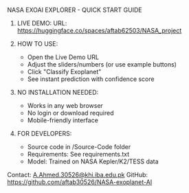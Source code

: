 NASA EXOAI EXPLORER - QUICK START GUIDE

1. LIVE DEMO:
   URL: https://huggingface.co/spaces/aftab62503/NASA_project

2. HOW TO USE:
   - Open the Live Demo URL
   - Adjust the sliders/numbers (or use example buttons)
   - Click "Classify Exoplanet"
   - See instant prediction with confidence score

3. NO INSTALLATION NEEDED:
   - Works in any web browser
   - No login or download required
   - Mobile-friendly interface

4. FOR DEVELOPERS:
   - Source code in /Source-Code folder
   - Requirements: See requirements.txt
   - Model: Trained on NASA Kepler/K2/TESS data

Contact: A.Ahmed.30526@khi.iba.edu.pk
GitHub: https://github.com/aftab30526/NASA-exoplanet-AI
